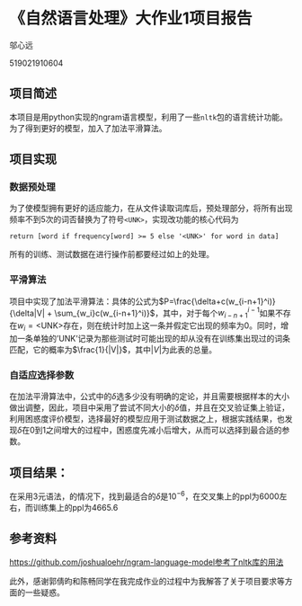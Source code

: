 # 《自然语言处理》大作业1项目报告

邬心远

519021910604

## 项目简述

本项目是用python实现的ngram语言模型，利用了一些`nltk`包的语言统计功能。为了得到更好的模型，加入了加法平滑算法。

## 项目实现

### 数据预处理

为了使模型拥有更好的适应能力，在从文件读取词库后，预处理部分，将所有出现频率不到5次的词否替换为了符号`<UNK>`，实现改功能的核心代码为

`return [word if frequency[word] >= 5 else '<UNK>' for word in data]`

所有的训练、测试数据在进行操作前都要经过如上的处理。

### 平滑算法

项目中实现了加法平滑算法：具体的公式为$P=\frac{\delta+c(w_{i-n+1}^i)}{\delta|V| + \sum_{w_i}c(w_{i-n+1}^i)}$，其中，对于每个$w_{i-n+1}^{i-1}$如果不存在$w_i=\text{<UNK>}$存在，则在统计时加上这一条并假定它出现的频率为0。同时，增加一条单独的$\text{'UNK'}$记录为那些测试时可能出现的却从没有在训练集出现过的词条匹配，它的概率为$\frac{1}{|V|}$，其中$|V|$为此表的总量。

### 自适应选择参数

在加法平滑算法中，公式中的$\delta$选多少没有明确的定论，并且需要根据样本的大小做出调整，因此，项目中采用了尝试不同大小的$\delta$值，并且在交叉验证集上验证，利用困惑度评价模型，选择最好的模型应用于测试数据之上，根据实践结果，也发现$\delta$在0到1之间增大的过程中，困惑度先减小后增大，从而可以选择到最合适的参数。

## 项目结果：

在采用3元语法，的情况下，找到最适合的$\delta$是$10^{-6}$，在交叉集上的ppl为6000左右，而训练集上的ppl为4665.6

## 参考资料

https://github.com/joshualoehr/ngram-language-model参考了nltk库的用法

此外，感谢郭倩昀和陈畅同学在我完成作业的过程中为我解答了关于项目要求等方面的一些疑惑。